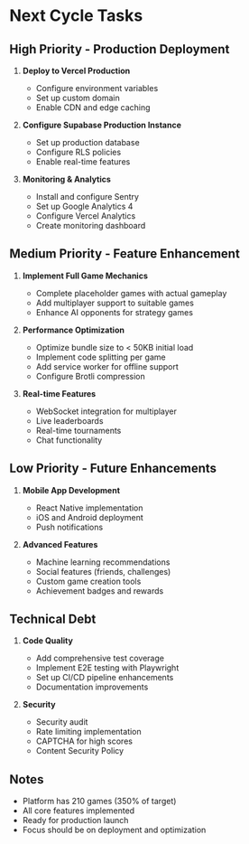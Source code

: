 # Next Cycle Tasks

## High Priority - Production Deployment
1. **Deploy to Vercel Production**
   - Configure environment variables
   - Set up custom domain
   - Enable CDN and edge caching
   
2. **Configure Supabase Production Instance**
   - Set up production database
   - Configure RLS policies
   - Enable real-time features

3. **Monitoring & Analytics**
   - Install and configure Sentry
   - Set up Google Analytics 4
   - Configure Vercel Analytics
   - Create monitoring dashboard

## Medium Priority - Feature Enhancement
1. **Implement Full Game Mechanics**
   - Complete placeholder games with actual gameplay
   - Add multiplayer support to suitable games
   - Enhance AI opponents for strategy games

2. **Performance Optimization**
   - Optimize bundle size to < 50KB initial load
   - Implement code splitting per game
   - Add service worker for offline support
   - Configure Brotli compression

3. **Real-time Features**
   - WebSocket integration for multiplayer
   - Live leaderboards
   - Real-time tournaments
   - Chat functionality

## Low Priority - Future Enhancements
1. **Mobile App Development**
   - React Native implementation
   - iOS and Android deployment
   - Push notifications

2. **Advanced Features**
   - Machine learning recommendations
   - Social features (friends, challenges)
   - Custom game creation tools
   - Achievement badges and rewards

## Technical Debt
1. **Code Quality**
   - Add comprehensive test coverage
   - Implement E2E testing with Playwright
   - Set up CI/CD pipeline enhancements
   - Documentation improvements

2. **Security**
   - Security audit
   - Rate limiting implementation
   - CAPTCHA for high scores
   - Content Security Policy

## Notes
- Platform has 210 games (350% of target)
- All core features implemented
- Ready for production launch
- Focus should be on deployment and optimization